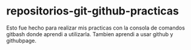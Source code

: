 # repositorios-git-github-practicas
Esto fue hecho para realizar mis practicas con la consola de comandos gitbash donde aprendi a utilizarla.
Tambien aprendi a usar github y githubpage.
